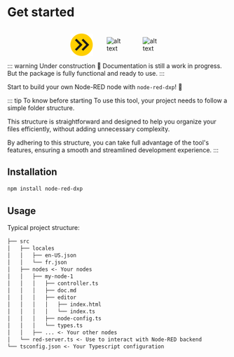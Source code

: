 # Get started

<div style="margin-top: 2rem; display: flex; align-items: center; justify-content: center; gap:2rem">
<img src="./images/esbuild-logo.svg" alt="alt text" width="10%"/>
<img src="https://upload.wikimedia.org/wikipedia/commons/d/d5/Tailwind_CSS_Logo.svg" alt="alt text" width="10%"/>
<img src="https://upload.wikimedia.org/wikipedia/commons/9/96/Sass_Logo_Color.svg" alt="alt text" width="10%"/>
</div>

::: warning Under construction 🚧
Documentation is still a work in progress. But the package is fully functional and ready to use.
:::

Start to build your own Node-RED node with `node-red-dxp`! 🚀

::: tip To know before starting
To use this tool, your project needs to follow a simple folder structure. 

This structure is straightforward and designed to help you organize your files efficiently, without adding unnecessary complexity. 

By adhering to this structure, you can take full advantage of the tool's features, ensuring a smooth and streamlined development experience.
:::

## Installation

```bash
npm install node-red-dxp
```

## Usage

Typical project structure:

```plaintext
├── src
│   ├── locales
│   │   ├── en-US.json
│   │   └── fr.json
│   ├── nodes <- Your nodes
│   │   ├── my-node-1
│   │   │   ├── controller.ts
│   │   │   ├── doc.md
│   │   │   ├── editor
│   │   │   │   ├── index.html
│   │   │   │   └── index.ts
│   │   │   ├── node-config.ts
│   │   │   └── types.ts
│   │   ├── ... <- Your other nodes
│   └── red-server.ts <- Use to interact with Node-RED backend
└── tsconfig.json <- Your Typescript configuration
```
